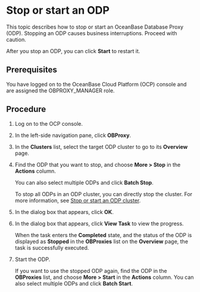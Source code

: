 # Stop or start an ODP

This topic describes how to stop or start an OceanBase Database Proxy (ODP). Stopping an ODP causes business interruptions. Proceed with caution.

After you stop an ODP, you can click **Start** to restart it.

## Prerequisites

You have logged on to the OceanBase Cloud Platform (OCP) console and are assigned the OBPROXY_MANAGER role.

## Procedure

1. Log on to the OCP console.

2. In the left-side navigation pane, click **OBProxy**.

3. In the **Clusters** list, select the target ODP cluster to go to its **Overview** page.

4. Find the ODP that you want to stop, and choose **More > Stop** in the **Actions** column.

   You can also select multiple ODPs and click **Batch Stop**.

   To stop all ODPs in an ODP cluster, you can directly stop the cluster. For more information, see [Stop or start an ODP cluster](../300.manage-a-obproxy-cluster/700.restarts-all-obproxy-nodes-in-the-obproxy-cluster.md).

5. In the dialog box that appears, click **OK**.

6. In the dialog box that appears, click **View Task** to view the progress.

   When the task enters the **Completed** state, and the status of the ODP is displayed as **Stopped** in the **OBProxies** list on the **Overview** page, the task is successfully executed.

7. Start the ODP.

   If you want to use the stopped ODP again, find the ODP in the **OBProxies** list, and choose **More > Start** in the **Actions** column. You can also select multiple ODPs and click **Batch Start**.

